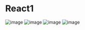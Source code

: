 # React1
![image](https://github.com/user-attachments/assets/28f58fc3-af19-46e8-b852-ab6760cd0c0c)
![image](https://github.com/user-attachments/assets/24157fb4-f1b2-43c0-96f2-0648b43fd11c)
![image](https://github.com/user-attachments/assets/453e7ac3-7bc4-4277-8c2b-be3ed4cd9f69)
![image](https://github.com/user-attachments/assets/e4bbfa2e-264b-4bf9-a49f-b03531116959)
